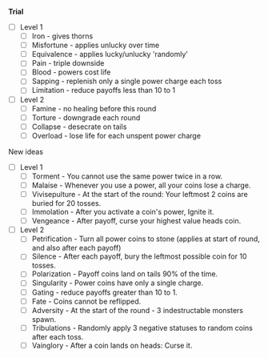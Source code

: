 **Trial**
- [ ] Level 1
	- [ ] Iron - gives thorns
	- [ ] Misfortune - applies unlucky over time
	- [ ] Equivalence - applies lucky/unlucky 'randomly'
	- [ ] Pain - triple downside
	- [ ] Blood - powers cost life
	- [ ] Sapping - replenish only a single power charge each toss
	- [ ] Limitation - reduce payoffs less than 10 to 1
- [ ] Level 2
	- [ ] Famine - no healing before this round
	- [ ] Torture - downgrade each round
	- [ ] Collapse - desecrate on tails
	- [ ] Overload - lose life for each unspent power charge

New ideas
- [ ] Level 1
	- [ ] Torment - You cannot use the same power twice in a row.
	- [ ] Malaise - Whenever you use a power, all your coins lose a charge.
	- [ ] Vivisepulture - At the start of the round: Your leftmost 2 coins are buried for 20 tosses.
	- [ ] Immolation - After you activate a coin's power, Ignite it.
	- [ ] Vengeance - After payoff, curse your highest value heads coin.
- [ ] Level 2
	- [ ] Petrification - Turn all power coins to stone (applies at start of round, and also after each payoff)
	- [ ] Silence - After each payoff, bury the leftmost possible coin for 10 tosses.
	- [ ] Polarization - Payoff coins land on tails 90% of the time.
	- [ ] Singularity - Power coins have only a single charge.
	- [ ] Gating - reduce payoffs greater than 10 to 1.
	- [ ] Fate - Coins cannot be reflipped.
	- [ ] Adversity - At the start of the round - 3 indestructable monsters spawn.
	- [ ] Tribulations - Randomly apply 3 negative statuses to random coins after each toss.
	- [ ] Vainglory - After a coin lands on heads: Curse it.
